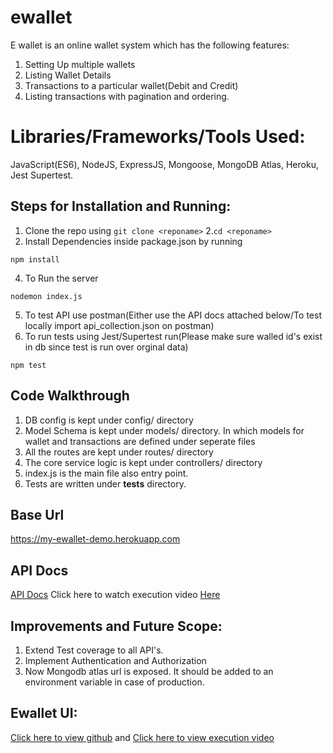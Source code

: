 # ewallet
E wallet is an online wallet system which has the following features:
1. Setting Up multiple wallets
2. Listing Wallet Details
3. Transactions to a particular wallet(Debit and Credit)
4. Listing transactions with pagination and ordering.

# Libraries/Frameworks/Tools Used:
JavaScript(ES6), NodeJS, ExpressJS, Mongoose, MongoDB Atlas, Heroku, Jest Supertest.

## Steps for Installation and Running:
1. Clone the repo using ```
git clone <reponame> ```
2.```cd <reponame>``` 
3. Install Dependencies inside package.json by running
```
npm install
```
4. To Run the server
```
nodemon index.js
```
5. To test API use postman(Either use the API docs attached below/To test locally import api_collection.json on postman)
6. To run tests using Jest/Supertest run(Please make sure walled id's exist in db since test is run over orginal data) 
```
npm test
```

## Code Walkthrough
1. DB config is kept under config/ directory
2. Model Schema is kept under models/ directory. In which models for wallet and transactions are defined under seperate files
3. All the routes are kept under routes/ directory
4. The core service logic is kept under controllers/ directory
5. index.js is the main file also entry point.
6. Tests are written under __tests__ directory.

## Base Url
https://my-ewallet-demo.herokuapp.com

## API Docs
[API Docs](https://documenter.getpostman.com/view/11431269/UVJeEazj)
Click here to watch execution video [Here](https://youtu.be/Hm_99aNFZ2k)

## Improvements and Future Scope:
1. Extend Test coverage to all API's.
2. Implement Authentication and Authorization
3. Now Mongodb atlas url is exposed. It should be added to an environment variable in case of production.

## Ewallet UI:
[Click here to view github](https://github.com/VishnuPrasad1998/ewallet-ui) and 
[Click here to view execution video](https://youtu.be/ze3eCJ8HPbo)
